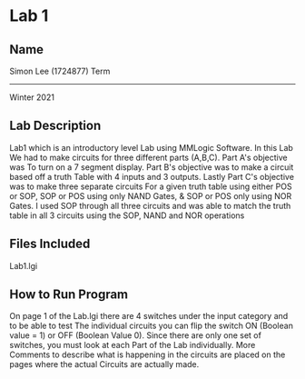 # Lab 1

Name
---

Simon Lee (1724877)
Term

---

Winter 2021

Lab Description
---

Lab1 which is an introductory level Lab using MMLogic Software. In this Lab
We had to make circuits for three different parts (A,B,C). Part A's objective was
To turn on a 7 segment display. Part B's objective was to make a circuit based off a truth
Table with 4 inputs and 3 outputs. Lastly Part C's objective was to make three separate circuits 
For a given truth table using either POS or SOP, SOP or POS using only NAND Gates, & SOP or POS only using NOR Gates. I used SOP through all three circuits and was able to match the truth table in all 3 circuits using the SOP, NAND and NOR operations

Files Included
---

Lab1.lgi

How to Run Program
---

On page 1 of the Lab.lgi there are 4 switches under the input category and to be able to test
The individual circuits you can flip the switch ON (Boolean value = 1) or OFF (Boolean Value 0). Since there are only one set of switches, you must look at each Part of the Lab individually. More 
Comments to describe what is happening in the circuits are placed on the pages where the actual
Circuits are actually made.  
